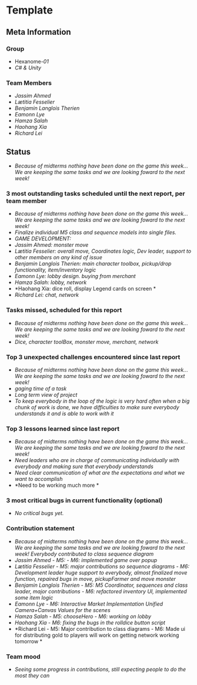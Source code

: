 # Template

## Meta Information

### Group

 * Hexanome-*01*
 * *C# & Unity*

### Team Members

 * *Jassim Ahmed*
 * *Lætitia Fesselier*
 * *Benjamin Langlois Therien*
 * *Eamonn Lye*
 * *Hamza Salah*
 * *Haohang Xia*
 * *Richard Lei*

## Status
* *Because of midterms nothing have been done on the game this week... We are keeping the same tasks and we are looking foward to the next week!*

### 3 most outstanding tasks scheduled until the next report, per team member
* *Because of midterms nothing have been done on the game this week... We are keeping the same tasks and we are looking foward to the next week!*
* *Finalize individual M5 class and sequence models into single files.*
* *GAME DEVELOPMENT:*
* *Jassim Ahmed: monster move*
* *Lætitia Fesselier: overall move, Coordinates logic, Dev leader, support to other members on any kind of issue*
* *Benjamin Langlois Therien: main character toolbox, pickup/drop functionality, item/inventory logic*
* *Eamonn Lye: lobby design. buying from merchant*
* *Hamza Salah: lobby, network*
* *Haohang Xia: dice roll, display Legend cards on screen *
* *Richard Lei: chat, network*

### Tasks missed, scheduled for this report
* *Because of midterms nothing have been done on the game this week... We are keeping the same tasks and we are looking foward to the next week!*
* *Dice, character toolBox, monster move, merchant, network*

### Top 3 unexpected challenges encountered since last report
* *Because of midterms nothing have been done on the game this week... We are keeping the same tasks and we are looking foward to the next week!*
* *gaging time of a task*
* *Long term view of project*
* *To keep everybody in the loop of the logic is very hard often when a big chunk of work is done, we have difficulties to make sure everybody understands it and is able to work with it*

### Top 3 lessons learned since last report
* *Because of midterms nothing have been done on the game this week... We are keeping the same tasks and we are looking foward to the next week!*
* *Need leaders who are in charge of communicating individually with everybody and making sure that everybody understands*
* *Need clear communication of what are the expectations and what we want to accomplish*
* *Need to be working much more *


### 3 most critical bugs in current functionality (optional)

 * *No critical bugs yet.*

### Contribution statement
* *Because of midterms nothing have been done on the game this week... We are keeping the same tasks and we are looking foward to the next week!*
*Everybody contributed to class sequence diagram*
* *Jassim Ahmed
      - M5:
      - M6: implemented game over popup*
* *Lætitia Fesselier
      - M5: major contributions so sequence diagrams
      - M6: Development leader huge support to everybody, almost finalized move function, repaired bugs in move, pickupFarmer and move monster*
* *Benjamin Langlois Therien
      - M5: M5 Coordinator, sequences and class leader, major contributions
      - M6: refactored inventory UI, implemented some item logic*
* *Eamonn Lye
      - M6: Interactive Market Implementation
            Unified Camera+Canvas Values for the scenes*
* *Hamza Salah
      - M5: chooseHero
      - M6: working on lobby*
* *Haohang Xia
      - M6: fixing the bugs in the rolldice button script*
* *Richard Lei
      - M5: Major contribution to class diagrams
      - M6: Made ui for distributing gold to players
            will work on getting network working tomorrow  *

### Team mood

 * *Seeing some progress in contributions, still expecting people to do the most they can*
